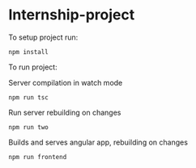 # Internship-project

To setup project run:

```
npm install
```

To run project:

Server compilation in watch mode

```
npm run tsc
```

Run server rebuilding on changes

```
npm run two
```

Builds and serves angular app, rebuilding on changes

```
npm run frontend
```
